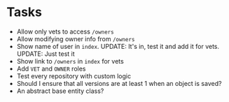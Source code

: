 # Tasks
* Allow only vets to access `/owners`
* Allow modifying owner info from `/owners`
* Show name of user in `index`. UPDATE: It's in, test it and add it for vets. UPDATE: Just test it
* Show link to `/owners` in `index` for vets
* Add `VET` and `OWNER` roles
* Test every repository with custom logic
* Should I ensure that all versions are at least 1 when an object is saved?
* An abstract base entity class?
